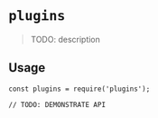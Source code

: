 # `plugins`

> TODO: description

## Usage

```
const plugins = require('plugins');

// TODO: DEMONSTRATE API
```
